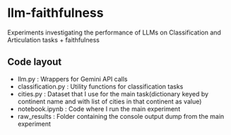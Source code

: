# llm-faithfulness
Experiments investigating the performance of LLMs on Classification and Articulation tasks + faithfulness

## Code layout

- llm.py : Wrappers for Gemini API calls
- classification.py : Utility functions for classification tasks
- cities.py : Dataset that I use for the main task(dictionary keyed by continent name and with list of cities in that continent as value)
- notebook.ipynb : Code where I run the main experiment
- raw_results : Folder containing the console output dump from the main experiment